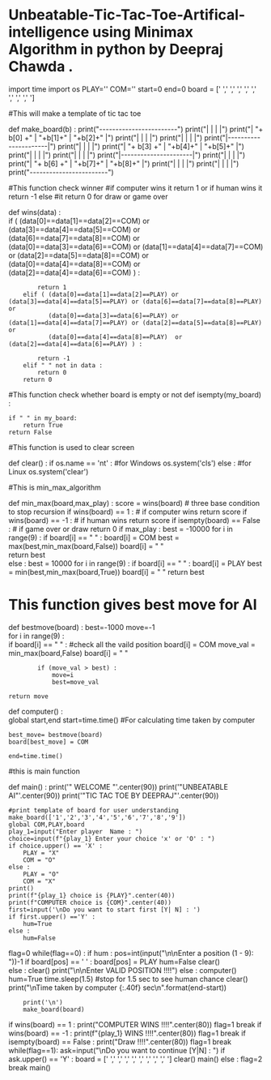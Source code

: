 # Unbeatable-Tic-Tac-Toe-Artifical-intelligence using Minimax Algorithm in python by Deepraj Chawda .


import time
import os
PLAY=''
COM=''
start=0
end=0
board = [' ',' ',' ',' ',' ',' ',' ',' ',' ']

#This will make a template of tic tac toe

def make_board(b) :
    print("------------------------")
    print("|      |       |       |")
    print("|   "+ b[0] +"  |   "+b[1]+"   |  "+b[2]+"    |")
    print("|      |       |       |")
    print("|      |       |       |")
    print("|----------------------|")
    print("|      |       |       |")
    print("|   "+ b[3] +"  |   "+b[4]+"   |  "+b[5]+"    |")
    print("|      |       |       |")
    print("|      |       |       |")
    print("|----------------------|")
    print("|      |       |       |")
    print("|   "+ b[6] +"  |   "+b[7]+"   |  "+b[8]+"    |")
    print("|      |       |       |")
    print("|      |       |       |")
    print("------------------------")



#This function check winner
#if computer wins it return 1 or if human wins it return -1 else 
#it return 0 for draw or game over

def wins(data) :   
       if ( (data[0]==data[1]==data[2]==COM) or (data[3]==data[4]==data[5]==COM) or (data[6]==data[7]==data[8]==COM) or 
             (data[0]==data[3]==data[6]==COM) or (data[1]==data[4]==data[7]==COM) or (data[2]==data[5]==data[8]==COM) or 
             (data[0]==data[4]==data[8]==COM)  or (data[2]==data[4]==data[6]==COM) ) :
            
            return 1
        elif ( (data[0]==data[1]==data[2]==PLAY) or (data[3]==data[4]==data[5]==PLAY) or (data[6]==data[7]==data[8]==PLAY) or 
               (data[0]==data[3]==data[6]==PLAY) or (data[1]==data[4]==data[7]==PLAY) or (data[2]==data[5]==data[8]==PLAY) or 
               (data[0]==data[4]==data[8]==PLAY)  or (data[2]==data[4]==data[6]==PLAY) ) :
                        
            return -1       
        elif " " not in data :
            return 0    
        return 0
        
        
        

#This function check whether board is empty or not
def isempty(my_board) :
    
    if " " in my_board:
        return True
    return False

#This function is used to clear screen

def clear() :
    if os.name == 'nt' :  #for Windows
        os.system('cls')
    else :               #for Linux
        os.system('clear')
 
#This is min_max_algorithm

def min_max(board,max_play) :
    score = wins(board)                         # three base condition to stop recursion
    if wins(board) == 1 :                    # if computer wins 
        return score 
    if wins(board) == -1 :                   # if human wins
        return score 
    if isempty(board) == False :              # if game over or draw
        return 0 
    if max_play :
        best = -10000
        for i in range(9) :
            if board[i] == " " :
                board[i] = COM
                best = max(best,min_max(board,False))
                board[i] = " "   
        return best                  
    else :
        best = 10000
        for i in range(9) :
            if board[i] == " " :
                board[i] = PLAY
                best = min(best,min_max(board,True))
                board[i] = " "
        return best

# This function gives best move for AI

 def bestmove(board) : 
    best=-1000
    move=-1                                
    for i in range(9) :  
        if board[i] == " " :  #check all the vaild position
            board[i] = COM
            move_val = min_max(board,False)
            board[i] = " "
                      
            if (move_val > best) :
                move=i
                best=move_val
            
    return move
 
 def computer() :  
    global start,end
    start=time.time() 
#For calculating time taken by computer
    
    best_move= bestmove(board)
    board[best_move] = COM   
    
    end=time.time()
 
#this is main function 

def main() : 
    print('" WELCOME "'.center(90))
    print('"UNBEATABLE AI"'.center(90))
    print('"TIC TAC TOE BY DEEPRAJ"'.center(90))
    
    #print template of board for user understanding
    make_board(['1','2','3','4','5','6','7','8','9'])
    global COM,PLAY,board
    play_1=input("Enter player  Name : ")
    choice=input(f"{play_1} Enter your choice 'x' or 'O' : ")
    if choice.upper() == 'X' :
        PLAY = "X"
        COM = "O"
    else :
        PLAY = "O"
        COM = "X"  
    print()    
    print(f"{play_1} choice is {PLAY}".center(40))
    print(f"COMPUTER choice is {COM}".center(40))
    first=input('\nDo you want to start first [Y| N] : ')
    if first.upper() =='Y' :
        hum=True
    else :    
        hum=False
flag=0
    while(flag==0) :
        if hum :
            pos=int(input("\n\nEnter a position (1 - 9): "))-1
            if board[pos] == ' ' :
                board[pos] = PLAY
                hum=False
                clear()            
            else :
                clear()
                print("\n\nEnter VALID POSITION !!!!")
        else :
            computer()
            hum=True
            time.sleep(1.5) #stop for 1.5 sec to see human chance 
            clear()
            print("\nTime taken by computer {:.40f} sec\n".format(end-start))

        print('\n')
        make_board(board) 
if wins(board) == 1 :
            print("COMPUTER WINS !!!!".center(80))
            flag=1
            break
        if wins(board) == -1 :
            print(f"{play_1} WINS !!!!".center(80))
            flag=1
            break
        if isempty(board) == False :
            print("Draw !!!!".center(80))
            flag=1
            break           
    while(flag==1):
        ask=input("\nDo you want to continue [Y|N] : ")
        if ask.upper() == 'Y' :
            board = [' ',' ',' ',' ',' ',' ',' ',' ',' ']
            clear()
            main()
        else :
            flag=2
            break
main()

